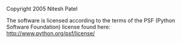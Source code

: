 Copyright 2005 Nitesh Patel

The software is licensed according to the terms of the PSF (Python Software Foundation) license found here: http://www.python.org/psf/license/